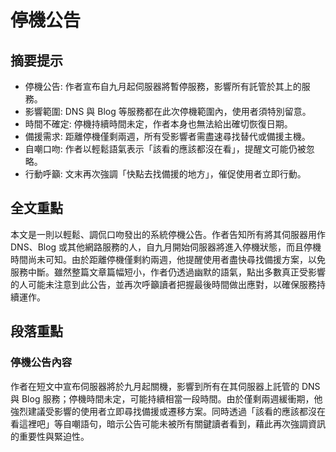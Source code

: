 # 停機公告

## 摘要提示
- 停機公告: 作者宣布自九月起伺服器將暫停服務，影響所有託管於其上的服務。
- 影響範圍: DNS 與 Blog 等服務都在此次停機範圍內，使用者須特別留意。
- 時間不確定: 停機持續時間未定，作者本身也無法給出確切恢復日期。
- 備援需求: 距離停機僅剩兩週，所有受影響者需盡速尋找替代或備援主機。
- 自嘲口吻: 作者以輕鬆語氣表示「該看的應該都沒在看」，提醒文可能仍被忽略。
- 行動呼籲: 文末再次強調「快點去找備援的地方」，催促使用者立即行動。

## 全文重點
本文是一則以輕鬆、調侃口吻發出的系統停機公告。作者告知所有將其伺服器用作 DNS、Blog 或其他網路服務的人，自九月開始伺服器將進入停機狀態，而且停機時間尚未可知。由於距離停機僅剩約兩週，他提醒使用者盡快尋找備援方案，以免服務中斷。雖然整篇文章篇幅短小，作者仍透過幽默的語氣，點出多數真正受影響的人可能未注意到此公告，並再次呼籲讀者把握最後時間做出應對，以確保服務持續運作。

## 段落重點
### 停機公告內容
作者在短文中宣布伺服器將於九月起關機，影響到所有在其伺服器上託管的 DNS 與 Blog 服務；停機時間未定，可能持續相當一段時間。由於僅剩兩週緩衝期，他強烈建議受影響的使用者立即尋找備援或遷移方案。同時透過「該看的應該都沒在看這裡吧」等自嘲語句，暗示公告可能未被所有關鍵讀者看到，藉此再次強調資訊的重要性與緊迫性。